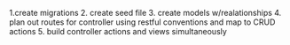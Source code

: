1.create migrations
2. create seed file
3. create models w/realationships
4. plan out routes for controller using restful        conventions and map to CRUD actions
5. build controller actions and views simultaneously
